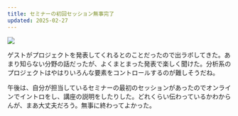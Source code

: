 ```yaml
---
title: セミナーの初回セッション無事完了
updated: 2025-02-27
---
```

![](https://i.imgur.com/i2ZA3RS.jpeg)

ゲストがプロジェクトを発表してくれるとのことだったので出ラボしてきた。あまり知らない分野の話だったが、よくまとまった発表で楽しく聞けた。分析系のプロジェクトはやはりいろんな要素をコントロールするのが難しそうだね。

午後は、自分が担当しているセミナーの最初のセッションがあったのでオンラインでイントロをし、講座の説明をしたりした。どれくらい伝わっているかわからんが、まあ大丈夫だろう。無事に終わってよかった。